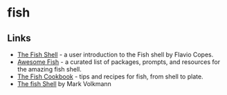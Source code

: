 # fish

## Links
* [The Fish Shell](https://flaviocopes.com/fish-shell/) - a user introduction to the Fish shell by Flavio Copes.
* [Awesome Fish](https://github.com/jorgebucaran/awesome-fish) - a curated list of packages, prompts, and resources for the amazing fish shell.
* [The Fish Cookbook](https://github.com/jorgebucaran/fish-cookbook) - tips and recipes for fish, from shell to plate.
* [The fish Shell](https://mvolkmann.github.io/fish-article/) by Mark Volkmann
